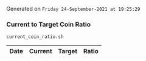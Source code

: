 Generated on `Friday 24-September-2021 at 19:25:29`

### Current to Target Coin Ratio
`current_coin_ratio.sh`

Date|Current|Target|Ratio
---|---|---|---

